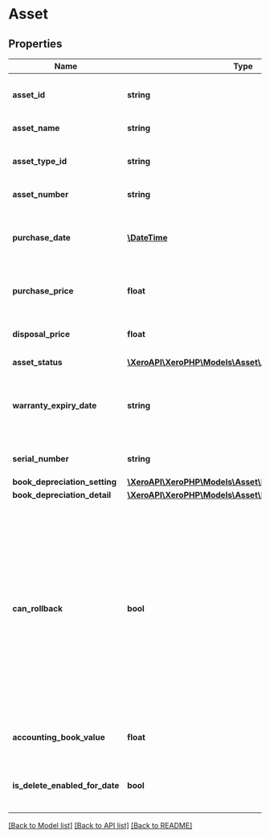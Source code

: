 # Asset

## Properties
Name | Type | Description | Notes
------------ | ------------- | ------------- | -------------
**asset_id** | **string** | The Xero-generated Id for the asset | [optional] 
**asset_name** | **string** | The name of the asset | 
**asset_type_id** | **string** | The Xero-generated Id for the asset type | [optional] 
**asset_number** | **string** | Must be unique. | [optional] 
**purchase_date** | [**\DateTime**](\DateTime.md) | The date the asset was purchased YYYY-MM-DD | [optional] 
**purchase_price** | **float** | The purchase price of the asset | [optional] 
**disposal_price** | **float** | The price the asset was disposed at | [optional] 
**asset_status** | [**\XeroAPI\XeroPHP\Models\Asset\AssetStatus**](AssetStatus.md) |  | [optional] 
**warranty_expiry_date** | **string** | The date the asset’s warranty expires (if needed) YYYY-MM-DD | [optional] 
**serial_number** | **string** | The asset&#39;s serial number | [optional] 
**book_depreciation_setting** | [**\XeroAPI\XeroPHP\Models\Asset\BookDepreciationSetting**](BookDepreciationSetting.md) |  | [optional] 
**book_depreciation_detail** | [**\XeroAPI\XeroPHP\Models\Asset\BookDepreciationDetail**](BookDepreciationDetail.md) |  | [optional] 
**can_rollback** | **bool** | Boolean to indicate whether depreciation can be rolled back for this asset individually. This is true if it doesn&#39;t have &#39;legacy&#39; journal entries and if there is no lock period that would prevent this asset from rolling back. | [optional] 
**accounting_book_value** | **float** | The accounting value of the asset | [optional] 
**is_delete_enabled_for_date** | **bool** | Boolean to indicate whether delete is enabled | [optional] 

[[Back to Model list]](../README.md#documentation-for-models) [[Back to API list]](../README.md#documentation-for-api-endpoints) [[Back to README]](../README.md)


